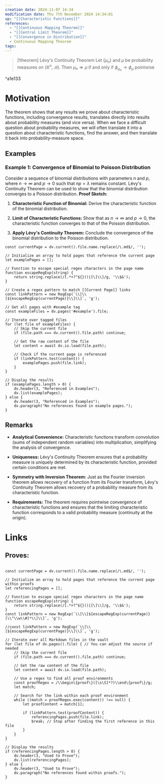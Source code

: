 ```yaml
---
creation date: 2024-11-07 14:34
modification date: Thu 7th November 2024 14:34:01
up: "[[Characteristic Functions]]"
references:
  - "[[Continuous Mapping Theorem]]"
  - "[[Central Limit Theorem]]"
  - "[[Convergence in Distribution]]"
  - Continuous Mapping Theorem
tags:
---
```


> [!theorem] Lévy's Continuity Theorem
> Let $\{ \mu_{n} \}$ and $\mu$ be probability measures on $(\mathbb{R}^{n},\ \mathcal{B})$. Then $\mu_{n}\Rightarrow \mu$ if and only if $\phi_{\mu_{n}}\to\phi_{\mu}$ pointwise

^a1e133


# Motivation
The theorem shows that any results we prove about characteristic functions, including convergence results, translates directly into results about probability measures (and vice versa). When we face a difficult question about probability measures, we will often translate it into a question about characteristic functions, find the answer, and then translate it back into probability-measure space. 

## Examples
### Example 1: Convergence of Binomial to Poisson Distribution

Consider a sequence of binomial distributions with parameters $n$ and $p$, where $n \to \infty$ and $p \to 0$ such that $np = \lambda$ remains constant. Lévy's Continuity Theorem can be used to show that the binomial distribution converges to a Poisson distribution.
**Proof Sketch:**

1. **Characteristic Function of Binomial:** Derive the characteristic function of the binomial distribution.

2. **Limit of Characteristic Functions:** Show that as $n \to \infty$ and $p \to 0$, the characteristic function converges to that of the Poisson distribution.

3. **Apply Lévy's Continuity Theorem:** Conclude the convergence of the binomial distribution to the Poisson distribution.

```dataviewjs
const currentPage = dv.current().file.name.replace(/\.md$/, '');

// Initialize an array to hold pages that reference the current page
let examplePages = [];

// Function to escape special regex characters in the page name
function escapeRegExp(string) {
    return string.replace(/[.*+?^${}()|[\]\\]/g, '\\$&');
}

// Create a regex pattern to match [[Current Page]] links
const linkPattern = new RegExp(`\\[\\[${escapeRegExp(currentPage)}\\]\\]`, 'g');

// Get all pages with #example tag
const exampleFiles = dv.pages('#example').file;

// Iterate over tagged files
for (let file of exampleFiles) {
    // Skip the current file
    if (file.path === dv.current().file.path) continue;

    // Get the raw content of the file
    let content = await dv.io.load(file.path);

    // Check if the current page is referenced
    if (linkPattern.test(content)) {
        examplePages.push(file.link);
    }
}

// Display the results
if (examplePages.length > 0) {
    dv.header(3, "Referenced in Examples");
    dv.list(examplePages);
} else {
    dv.header(3, "Referenced in Examples");
    dv.paragraph("No references found in example pages.");
}
```

  

## Remarks

- **Analytical Convenience:** Characteristic functions transform convolution (sums of independent random variables) into multiplication, simplifying the analysis of convergence.

- **Uniqueness:** Lévy's Continuity Theorem ensures that a probability measure is uniquely determined by its characteristic function, provided certain conditions are met.

- **Symmetry with Inversion Theorem:** Just as the Fourier inversion theorem allows recovery of a function from its Fourier transform, Lévy's Continuity Theorem allows recovery of a probability measure from its characteristic function.

- **Requirements:** The theorem requires pointwise convergence of characteristic functions and ensures that the limiting characteristic function corresponds to a valid probability measure (continuity at the origin).



# Links 

## Proves: 

```dataviewjs 

const currentPage = dv.current().file.name.replace(/\.md$/, '');

// Initialize an array to hold pages that reference the current page within proofs
let referencingPages = [];

// Function to escape special regex characters in the page name
function escapeRegExp(string) {
    return string.replace(/[.*+?^${}()|[\]\\]/g, '\\$&');
}
const linkPattern = new RegExp(`\\[\\[${escapeRegExp(currentPage)}[\\^\\w\\#]*\\]\\]`, 'g');
 
//const linkPattern = new RegExp(`\\[\\[${escapeRegExp(currentPage)}\\]\\]`, 'g');

// Iterate over all Markdown files in the vault
for (let file of dv.pages().file) { // You can adjust the source if needed
    // Skip the current file
    if (file.path === dv.current().file.path) continue;

    // Get the raw content of the file
    let content = await dv.io.load(file.path);

    // Use a regex to find all proof environments
    const proofRegex = /\\begin\{proof\}([\s\S]*?)\\end\{proof\}/g;
    let match;

    // Search for the link within each proof environment
    while ((match = proofRegex.exec(content)) !== null) {
        let proofContent = match[1];
        
        if (linkPattern.test(proofContent)) {
            referencingPages.push(file.link);
            break; // Stop after finding the first reference in this file
        }
    }
}

// Display the results
if (referencingPages.length > 0) {
    dv.header(3, "Used to Prove");
    dv.list(referencingPages);
} else {
    dv.header(3, "Used to Prove");
    dv.paragraph("No references found within proofs.");
}
```

